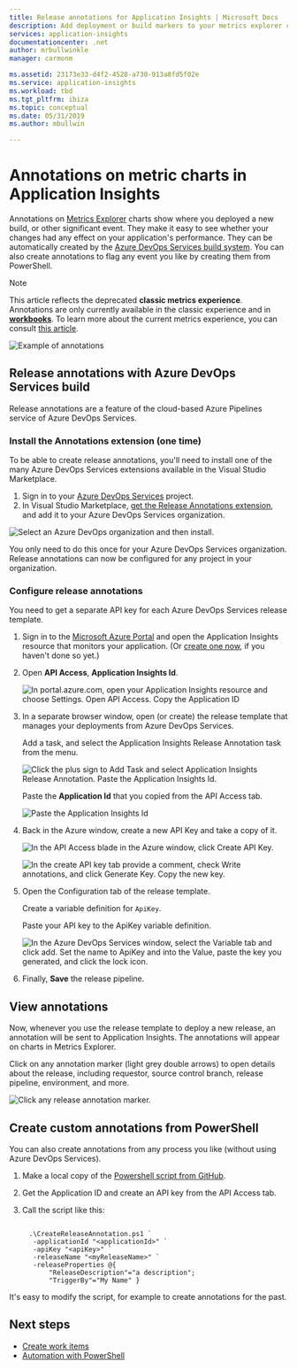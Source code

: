 ```yaml
---
title: Release annotations for Application Insights | Microsoft Docs
description: Add deployment or build markers to your metrics explorer charts in Application Insights.
services: application-insights
documentationcenter: .net
author: mrbullwinkle
manager: carmonm

ms.assetid: 23173e33-d4f2-4528-a730-913a8fd5f02e
ms.service: application-insights
ms.workload: tbd
ms.tgt_pltfrm: ibiza
ms.topic: conceptual
ms.date: 05/31/2019
ms.author: mbullwin

---
```

# Annotations on metric charts in Application Insights

Annotations on [Metrics Explorer](../../azure-monitor/app/metrics-explorer.md) charts show where you deployed a new build, or other significant event. They make it easy to see whether your changes had any effect on your application's performance. They can be automatically created by the [Azure DevOps Services build system](https://docs.microsoft.com/azure/devops/pipelines/tasks/). You can also create annotations to flag any event you like by creating them from PowerShell.

> [!NOTE]
> This article reflects the deprecated **classic metrics experience**. Annotations are only currently available in the classic experience and in **[workbooks](../../azure-monitor/app/usage-workbooks.md)**. To learn more about the current metrics experience, you can consult [this article](../../azure-monitor/platform/metrics-charts.md).

![Example of annotations](./media/annotations/0azurereleasefirst.png)

## Release annotations with Azure DevOps Services build

Release annotations are a feature of the cloud-based Azure Pipelines service of Azure DevOps Services.

### Install the Annotations extension (one time)
To be able to create release annotations, you'll need to install one of the many Azure DevOps Services extensions available in the Visual Studio Marketplace.

1. Sign in to your [Azure DevOps Services](https://azure.microsoft.com/services/devops/) project.
2. In Visual Studio Marketplace, [get the Release Annotations extension](https://marketplace.visualstudio.com/items/ms-appinsights.appinsightsreleaseannotations), and add it to your Azure DevOps Services organization.

![Select an Azure DevOps organization and then install.](./media/annotations/1install.png)

You only need to do this once for your Azure DevOps Services organization. Release annotations can now be configured for any project in your organization.

### Configure release annotations

You need to get a separate API key for each Azure DevOps Services release template.

1. Sign in to the [Microsoft Azure Portal](https://portal.azure.com) and open the Application Insights resource that monitors your application. (Or [create one now](../../azure-monitor/app/app-insights-overview.md), if you haven't done so yet.)
2. Open **API Access**,  **Application Insights Id**.
   
    ![In portal.azure.com, open your Application Insights resource and choose Settings. Open API Access. Copy the Application ID](./media/annotations/2appid.png)

4. In a separate browser window, open (or create) the release template that manages your deployments from Azure DevOps Services.
   
    Add a task, and select the Application Insights Release Annotation task from the menu.

   ![Click the plus sign to Add Task and select Application Insights Release Annotation. Paste the Application Insights Id.](./media/annotations/3addtaskannotation.png)

    Paste the **Application Id** that you copied from the API Access tab.
   
    ![Paste the Application Insights Id](./media/annotations/4azuredevopsappid.png)

5. Back in the Azure window, create a new API Key and take a copy of it.
   
    ![In the API Access blade in the Azure window, click Create API Key.](./media/annotations/5addapikey.png)

    ![In the create API key tab provide a comment, check Write annotations, and click Generate Key. Copy the new key.](./media/annotations/6createapikey.png)

6. Open the Configuration tab of the release template.
   
    Create a variable definition for `ApiKey`.
   
    Paste your API key to the ApiKey variable definition.
   
    ![In the Azure DevOps Services window, select the Variable tab and click add. Set the name to ApiKey and into the Value, paste the key you generated, and click the lock icon.](./media/annotations/7azuredevopsapikey.png)
1. Finally, **Save** the release pipeline.


## View annotations
Now, whenever you use the release template to deploy a new release, an annotation will be sent to Application Insights. The annotations will appear on charts in Metrics Explorer.

Click on any annotation marker (light grey double arrows) to open details about the release, including requestor, source control branch, release pipeline, environment, and more.

![Click any release annotation marker.](./media/annotations/8azurerelease.png)

## Create custom annotations from PowerShell
You can also create annotations from any process you like (without using Azure DevOps Services). 


1. Make a local copy of the [Powershell script from GitHub](https://github.com/Microsoft/ApplicationInsights-Home/blob/master/API/CreateReleaseAnnotation.ps1).

2. Get the Application ID and create an API key from the API Access tab.

3. Call the script like this:

```PS

     .\CreateReleaseAnnotation.ps1 `
      -applicationId "<applicationId>" `
      -apiKey "<apiKey>" `
      -releaseName "<myReleaseName>" `
      -releaseProperties @{
          "ReleaseDescription"="a description";
          "TriggerBy"="My Name" }
```

It's easy to modify the script, for example to create annotations for the past.

## Next steps

* [Create work items](../../azure-monitor/app/diagnostic-search.md#create-work-item)
* [Automation with PowerShell](../../azure-monitor/app/powershell.md)
